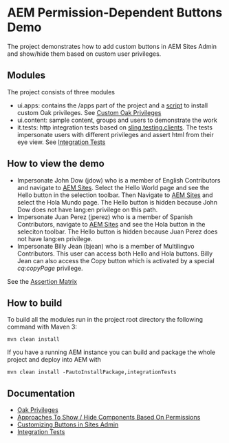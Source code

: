 # AEM  Permission-Dependent Buttons Demo

The project demonstrates how to add custom buttons in AEM Sites Admin and show/hide them
based on custom user privileges.

## Modules
The project consists of three modules
- ui.apps:  contains the /apps part of the project and a [script](ui.apps/src/main/content/META-INF/vault/privileges.xml)
 to install custom Oak privileges. See [Custom Oak Privileges](docs/privileges.md)
- ui.content: sample content, groups and users to demonstrate the work
- it.tests: http integration tests based on [sling.testing.clients](https://github.com/apache/sling-org-apache-sling-testing-clients).
The tests impersonate users with different privileges and assert html from their eye view. See [Integration Tests](docs/testing.md)

## How to view the demo

- Impersonate John Dow (jdow) who is a member of English Contributors and navigate to [AEM Sites](http://localhost:4502/sites.html/content/lang/en).
Select the Hello World page and see the Hello button in the selection toolbar. 
Then Navigate to [AEM Sites](http://localhost:4502/sites.html/content/lang/es) and select the Hola Mundo page. 
The Hello button is hidden because John Dow does not have lang:en privilege on this path.
- Impersonate Juan Perez (jperez) who is a member of Spanish Contributors, navigate to [AEM Sites](http://localhost:4502/sites.html/content/lang)
and see the Hola button in the seleciton toolbar. The Hello button is hidden because Juan Perez does not
have lang:en privilege.
- Impersonate Billy Jean (bjean) who is a member of Multilingvo Contributors. 
This user can access both Hello and Hola buttons.  Billy Jean can also access the Copy button which is activated by a special _cq:copyPage_ privilege.

See the [Assertion Matrix](docs/testing.md#markdown-header-assertion-matrix)

## How to build
To build all the modules run in the project root directory the following command with Maven 3:
```
mvn clean install
```
If you have a running AEM instance you can build and package the whole project and deploy into AEM with

```
mvn clean install -PautoInstallPackage,integrationTests
```
## Documentation
- [Oak Privileges](docs/privileges.md)
- [Approaches To Show / Hide Components Based On Permissions](docs/actionrels.md)
- [Customizing Buttons in Sites Admin](docs/customrels.md)
- [Integration Tests](docs/testing.md)


